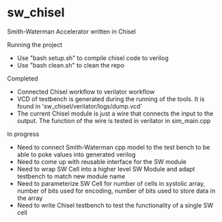 # sw_chisel
Smith-Waterman Accelerator written in Chisel

Running the project
- Use "bash setup.sh" to compile chisel code to verilog
- Use "bash clean.sh" to clean the repo

Completed
- Connected Chisel workflow to verilator workflow
- VCD of testbench is generated during the running of the tools. It is found in 'sw_chisel/verilator/logs/dump.vcd'
- The current Chisel module is just a wire that connects the input to the output. The function of the wire is tested in verilator in sim_main.cpp

In progress
- Need to connect Smith-Waterman cpp model to the test bench to be able to poke values into generated verilog
- Need to come up with reusable interface for the SW module
- Need to wrap SW Cell into a higher level SW Module and adapt testbench to match new module name
- Need to parameterize SW Cell for number of cells in systolic array, number of bits used for encoding, number of bits used to store data in the array
- Need to write Chisel testbench to test the functionality of a single SW cell
